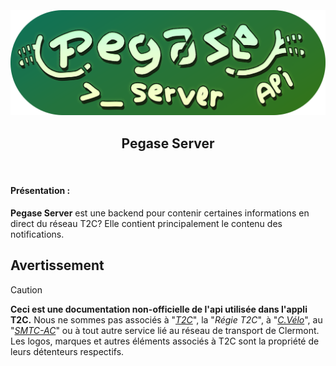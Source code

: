 <h3 align="center">
  <br>
  <img src="https://github.com/dumb-software/T2C-API-Documentation/blob/main/.github/assets/pegase.png?raw=true" width="550px" alt="WD Push Server Logo"/>
  <br>
  <h2 align="center">Pegase Server</h2>
  <br>
</h3>

#### Présentation :

**Pegase Server** est une backend pour contenir certaines informations en direct du réseau T2C? Elle contient principalement le contenu des notifications.

## Avertissement
>[!CAUTION]
> **Ceci est une documentation non-officielle de l'api utilisée dans l'appli T2C.**
> Nous ne sommes pas associés à "*[T2C](https://www.t2c.fr/)*", la "*Régie T2C*", à "*[C.Vélo](https://www.c-velo.fr/)*", au "*[SMTC-AC](https://www.smtc-clermont-agglo.fr/)*" ou à tout autre service lié au réseau de transport de Clermont.
> Les logos, marques et autres éléments associés à T2C sont la propriété de leurs détenteurs respectifs.
